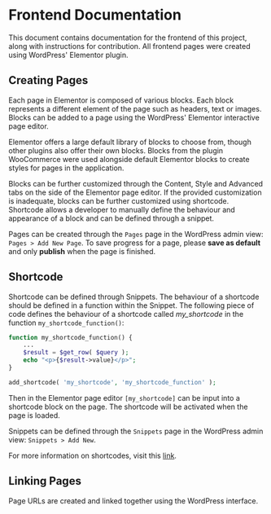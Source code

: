 # Frontend Documentation

This document contains documentation for the frontend of this project, along with instructions for contribution. All frontend pages were created using WordPress' Elementor plugin.

## Creating Pages
Each page in Elementor is composed of various blocks. Each block represents a different element of the page such as headers, text or images. Blocks can be added to a page using the WordPress' Elementor interactive page editor.

Elementor offers a large default library of blocks to choose from, though other plugins also offer their own blocks. Blocks from the plugin WooCommerce were used alongside default Elementor blocks to create styles for pages in the application.

Blocks can be further customized through the Content, Style and Advanced tabs on the side of the Elementor page editor. If the provided customization is inadequate, blocks can be further customized using shortcode. Shortcode allows a developer to manually define the behaviour and appearance of a block and can be defined through a snippet.

Pages can be created through the `Pages` page in the WordPress admin view: `Pages > Add New Page`. To save progress for a page, please **save as default** and only **publish** when the page is finished.

## Shortcode
Shortcode can be defined through Snippets. The behaviour of a shortcode should be defined in a function within the Snippet. The following piece of code defines the behaviour of a shortcode called *my_shortcode* in the function `my_shortcode_function()`:

```php
function my_shortcode_function() {
    ...
    $result = $get_row( $query );
    echo "<p>{$result->value}</p>";
}

add_shortcode( 'my_shortcode', 'my_shortcode_function' );
```

Then in the Elementor page editor `[my_shortcode]` can be input into a shortcode block on the page. The shortcode will be activated when the page is loaded.

Snippets can be defined through the `Snippets` page in the WordPress admin view: `Snippets > Add New`.

For more information on shortcodes, visit this [link](https://developer.wordpress.org/reference/functions/add_shortcode/).

## Linking Pages


Page URLs are created and linked together using the WordPress interface.